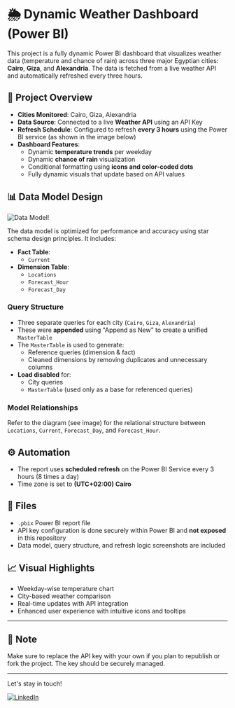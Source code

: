 # 🌦️ Dynamic Weather Dashboard (Power BI)

This project is a fully dynamic Power BI dashboard that visualizes weather data (temperature and chance of rain) across three major Egyptian cities: **Cairo**, **Giza**, and **Alexandria**. The data is fetched from a live weather API and automatically refreshed every three hours.

## 🔧 Project Overview

- **Cities Monitored**: Cairo, Giza, Alexandria  
- **Data Source**: Connected to a live **Weather API** using an API Key  
- **Refresh Schedule**: Configured to refresh **every 3 hours** using the Power BI service (as shown in the image below)
- **Dashboard Features**:
  - Dynamic **temperature trends** per weekday
  - Dynamic **chance of rain** visualization
  - Conditional formatting using **icons and color-coded dots**
  - Fully dynamic visuals that update based on API values

## 📊 Data Model Design

![Data Model!](https://github.com/Peter-Sobhy1/Weather-Power-BI-Dashboard/blob/main/Assets/Data%20Model.png?raw=true)

The data model is optimized for performance and accuracy using star schema design principles. It includes:

- **Fact Table**:
  - `Current`
- **Dimension Table**:
  - `Locations`
  - `Forecast_Hour`
  - `Forecast_Day`
 
  
### Query Structure

- Three separate queries for each city (`Cairo`, `Giza`, `Alexandria`)
- These were **appended** using "Append as New" to create a unified `MasterTable`
- The `MasterTable` is used to generate:
  - Reference queries (dimension & fact)
  - Cleaned dimensions by removing duplicates and unnecessary columns
- **Load disabled** for:
  - City queries
  - `MasterTable` (used only as a base for referenced queries)

### Model Relationships

Refer to the diagram (see image) for the relational structure between `Locations`, `Current`, `Forecast_Day`, and `Forecast_Hour`.

## ⚙️ Automation

- The report uses **scheduled refresh** on the Power BI Service every 3 hours (8 times a day)
- Time zone is set to **(UTC+02:00) Cairo**

## 📁 Files

- `.pbix` Power BI report file
- API key configuration is done securely within Power BI and **not exposed** in this repository
- Data model, query structure, and refresh logic screenshots are included

## 📈 Visual Highlights

- Weekday-wise temperature chart
- City-based weather comparison
- Real-time updates with API integration
- Enhanced user experience with intuitive icons and tooltips

---

## 📌 Note

Make sure to replace the API key with your own if you plan to republish or fork the project. The key should be securely managed.

---







Let's stay in touch!

[![LinkedIn](https://img.shields.io/badge/LinkedIn-0077B5?style=for-the-badge&logo=linkedin&logoColor=white)](https://www.linkedin.com/in/peter-sobhy/)

